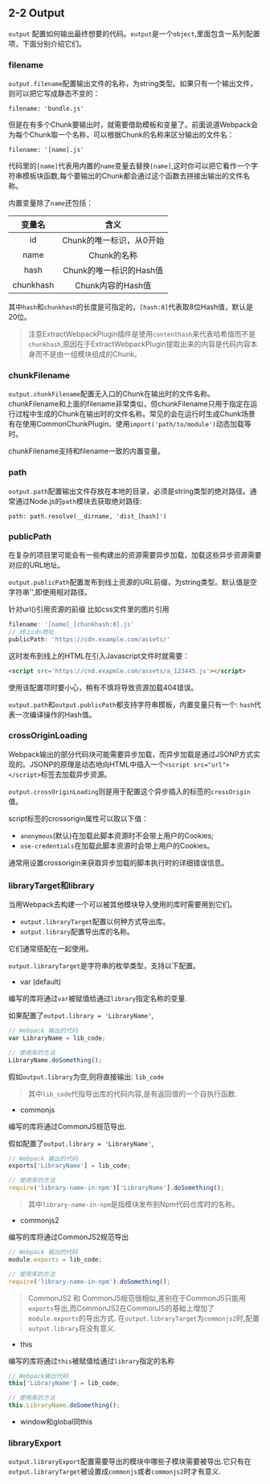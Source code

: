## 2-2 Output

`output` 配置如何输出最终想要的代码。`output`是一个`object`,里面包含一系列配置项，下面分别介绍它们。

### filename

`output.filename`配置输出文件的名称，为string类型。如果只有一个输出文件，则可以把它写成静态不变的：

`filename: 'bundle.js'`

但是在有多个Chunk要输出时，就需要借助模板和变量了。前面说道Webpack会为每个Chunk取一个名称，可以根据Chunk的名称来区分输出的文件名：

`filename: '[name].js'`

代码里的`[name]`代表用内置的`name`变量去替换`[name]`,这时你可以把它看作一个字符串模板块函数,每个要输出的Chunk都会通过这个函数去拼接出输出的文件名称。

内置变量除了`name`还包括：

变量名   |含义
|:------:|:-----:|
id|Chunk的唯一标识，从0开始
name|Chunk的名称
hash|Chunk的唯一标识的Hash值
chunkhash|Chunk内容的Hash值

其中`hash`和`chunkhash`的长度是可指定的，`[hash:8]`代表取8位Hash值，默认是20位。

> 注意ExtractWebpackPlugin插件是使用`contenthash`来代表哈希值而不是`chunkhash`,原因在于ExtractWebpackPlugin提取出来的内容是代码内容本身而不是由一组模块组成的Chunk。

### chunkFilename

`output.chunkFilename`配置无入口的Chunk在输出时的文件名称。chunkFilename和上面的filename非常类似，但chunkFilename只用于指定在运行过程中生成的Chunk在输出时的文件名称。常见的会在运行时生成Chunk场景有在使用CommonChunkPlugin、使用`import('path/to/module')`动态加载等时。

chunkFilename支持和filename一致的内置变量。

### path

`output.path`配置输出文件存放在本地的目录，必须是string类型的绝对路径。通常通过Node.js的`path`模块去获取绝对路径:

`path: path.resolve(__dirname, 'dist_[hash]')`

### publicPath

在复杂的项目里可能会有一些构建出的资源需要异步加载，加载这些异步资源需要对应的URL地址。

`output.publicPath`配置发布到线上资源的URL前缀，为string类型。默认值是空字符串'',即使用相对路径。

针对url()引用资源的前缀 比如css文件里的图片引用

```js
filename: '[name]_[chunkhash:8].js'
// 线上cdn地址
publicPath: 'https://cdn.example.com/assets/'
```

这时发布到线上的HTML在引入Javascript文件时就需要：

```html
<script src='https://cnd.exapmle.com/assets/a_123445.js'></script>
```

使用该配置项时要小心，稍有不慎将导致资源加载404错误。

`output.path`和`output.publicPath`都支持字符串模板，内置变量只有一个: `hash`代表一次编译操作的Hash值。

### crossOriginLoading

Webpack输出的部分代码块可能需要异步加载，而异步加载是通过JSONP方式实现的。JSONP的原理是动态地向HTML中插入一个`<script src="url"></script>`标签去加载异步资源。

`output.crossOriginLoading`则是用于配置这个异步插入的标签的`crossOrigin`值。

script标签的crossorigin属性可以取以下值：

* `anonymous`(默认)在加载此脚本资源时不会带上用户的Cookies;
* `use-credentials`在加载此脚本资源时会带上用户的Cookies。

通常用设置crossorigin来获取异步加载的脚本执行时的详细错误信息。

### libraryTarget和library

当用Webpack去构建一个可以被其他模块导入使用的库时需要用到它们。

* `output.libraryTarget`配置以何种方式导出库。
* `output.library`配置导出库的名称。

它们通常搭配在一起使用。

`output.libraryTarget`是字符串的枚举类型，支持以下配置。

* var (default)

编写的库将通过`var`被赋值给通过`library`指定名称的变量.

如果配置了`output.library = 'LibraryName'`,

```js
// Webpack 输出的代码
var LibraryName = lib_code;

// 使用库的方法
LibraryName.doSomething();
```

假如`output.library`为空,则将直接输出: `lib_code`

> 其中`lib_code`代指导出库的代码内容,是有返回值的一个自执行函数.

* commonjs

编写的库将通过CommonJS规范导出.

假如配置了`output.library = 'LibraryName'`,

```js
// Webpack 输出的代码
exports['LibraryName'] = lib_code;

// 使用库的方法
require('library-name-in-npm')['LibraryName'].doSomething();
```

> 其中`library-name-in-npm`是指模块发布到Npm代码仓库时的名称。

* commonjs2

编写的库将通过CommonJS2规范导出

```js
// Webpack 输出的代码
module.exports = lib_code;

// 使用库的方法
require('library-name-in-npm').doSomething();
```

> CommonJS2 和 CommonJS规范很相似,差别在于CommonJS只能用`exports`导出,而CommonJS2在CommonJS的基础上增加了`module.exports`的导出方式.
> 在`output.libraryTarget`为`commonjs2`时,配置`output.library`将没有意义.

* this

编写的库将通过`this`被赋值给通过`library`指定的名称

```js
// Webpack输出代码
this['LibraryName'] = lib_code;

// 使用库的方法
this.LibraryName.doSomething();
```

* window和global同this

### libraryExport

`output.libraryExport`配置需要导出的模块中哪些子模块需要被导出.它只有在`output.libraryTarget`被设置成`commonjs`或者`commonjs2`时才有意义.
